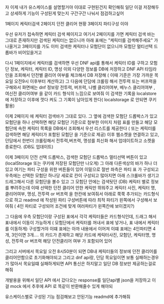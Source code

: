 자 이제 내가 유스케이스를 설명할거야 이대로 구현된건지 확인해줘 
일단 이걸 저장해두고 상세하게 기능이 구성된게 맞는지 구간구간 나눠서 점검하고싶어 

1페이지 케릭터검색
2페이지 던전 클리어 현황
3페이지 파티구성 
이야 

우선 유저가 접속하면 케릭터 검색 페이지고
여기서 2페이지를 가면 케릭터 검색 바는 그대로 존재하지만
검색된 케릭터는 없으니까 아래 표에는 "케릭터를 검색해주세요" 가 나올거고
3페이지를 가도 이미 검색한 케릭터나 모험단이 없으니까
모험단 멀티선택 드롭바가 비어있을거고

다시 1페이지에서 케릭터를 검색하면 
우선 DNF api를 통해서 케릭터 ID를 구하고
모험단 정보, 케릭터, 케릭터 ID, 명성 이외 다양한 정보를 DB에 저장하고
DNF API 타임라인을 조회해서 던전별 클리어 여부를 체크해서 DB 저장해 ( 이때 기준은 가장 가까운 목요일 오전9시 이후부터 계산하고)
그 다음에 던담에 크롤링 해서 전투력 또는 버프력을 구해와서
화면에는 dnf 정보랑 전투력, 버프력, 나벨 클리어여부, 베누스 클리어여부 , 여신전 클리어여부 을 같이  카드 형식의 느낌으로 보여줘 
이 검색한 기록을 localstore 에 저장하고 이후에 껏다 켜도 그 기록이 남아있게 한다( localstorage 로 안되면 쿠키 활용) 

이제 2페이지 에
케릭터 검색바가 그대로 있다.
그 옆에 검색한 모험단 드롭박스가 있고 
모험단을 하나 선택하면 해당 모험단 기준으로 첨부한 이미지 처럼 표를 만들고 해당 모험단에 속한 케릭터 목록을 DB에서 조회해서 우선 리스트를 제공한다 ( 또는 케릭터를 검색하면 해당 케릭터가 포함된 모험단 을 기준으로 제공)
이후 웹소켓을 연결하고 있고, 던담에서 한번더 크롤링해서 전투력,버프력, 명성를 최신화 해서 업데이트하고 소켓을 종료한다. (DB도 업데이트) 

이제 3페이지
던전 선택 드롭박스, 검색한 모험단 드롭박스 멀티선택 버튼이 있고(localStorage 또는 쿠키에 저장된 모험단만 나오게)
그 아래 다른색상의 바가 하나 더 있고 
여기는 파티 구성을 위한 버튼들이 있어
이밑으로  절반 좌측은 파티 표 가 구성되고
우측에는 선택한 모험단 하나당 세로로 칸이 구성되고 많아지면 아래 스크롤바가 생기고 드래그해서 다른 모험단을 볼수 있고
그 모험단 안에는 검색됫던 (DB) 케릭터 별로 정보를 뿌려주는데 이때 선택한 던전 클리어 안한 케릭만 뛰워주고
케릭터 사진, 케릭터 명, 클리어여부, 명성, 전투력 or 버프력 
을 한칸에 보여줘서 아래로 쭉쭉 추가되는 카드형식으로 하고
readmd 에 작성된 파티 구성버튼에 따라 최적 파티가 왼쪽에서 구성해서 보여줘 ( 4인 파티로 구성되어 조건에 맞게 여러파티가 왼쪽칸에 보이겠지?) 

그 다음에 우측 모험단이랑 구성된 표에서 각각 케릭터들은 카드형식인데, 드래그 해서 표내에서 이동이 가능하게 ( 모험단에서 케릭터를 꺼내서 표에 넣거나, 표 내에서 케릭터를 이동하게) 구성할거야
이떄 표에는 
아까 내용에서 이어져
이떄 표에는 4인파티면 4개, 3인이면 3개.... 의 카드가 존재하고
해당 카드에 케릭터사진, 모험단, 케릭터명, 명성, 전투력 or 버프력 해당 던전클리어 여부 가 포함되어 있어


그리고 서버에서 목요일 오전 8시50분이 되면 
DB내 케릭터들의 정보에 던전 클리어를 클리어안함으로 초기화해야되고
그리고 dnf api랑, 던담 목요일이면 보통 실패하는경우가 많아서 목요일떄 실패하게되면 API 통신은 하지말고 일단 DB 정보만 제공하는걸로 해줘

개발용을 위해서 일단 API 에서 갔다오는 response를 일단api별 json을 저장하고 이걸 mock 에서 추후에 API 로 똑같이 반환해줄수 있게 해야되


유스케이스별로 구성된 기능 점검해보고
안된기능 readmd에 추가해줘 